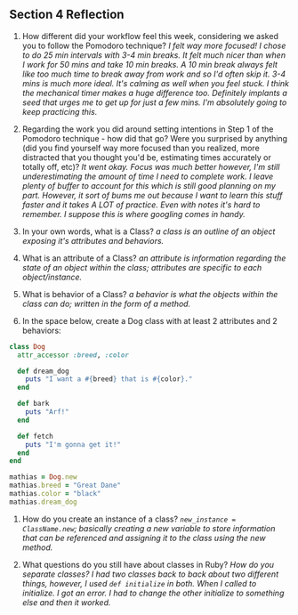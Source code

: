 ## Section 4 Reflection

1. How different did your workflow feel this week, considering we asked you to follow the Pomodoro technique?
*I felt way more focused! I chose to do 25 min intervals with 3-4 min breaks. It felt much nicer than when I work for 50 mins and take 10 min breaks. A 10 min break always felt like too much time to break away from work and so I'd often skip it. 3-4 mins is much more ideal. It's calming as well when you feel stuck. I think the mechanical timer makes a huge difference too. Definitely implants a seed that urges me to get up for just a few mins. I'm absolutely going to keep practicing this.*

1. Regarding the work you did around setting intentions in Step 1 of the Pomodoro technique - how did that go? Were you surprised by anything (did you find yourself way more focused than you realized, more distracted that you thought you'd be, estimating times accurately or totally off, etc)?
*It went okay. Focus was much better however, I'm still underestimating the amount of time I need to complete work. I leave plenty of buffer to account for this which is still good planning on my part. However, it sort of bums me out because I want to learn this stuff faster and it takes A LOT of practice. Even with notes it's hard to remember. I suppose this is where googling comes in handy.*

1. In your own words, what is a Class?
*a class is an outline of an object exposing it's attributes and behaviors.*

1. What is an attribute of a Class?
*an attribute is information regarding the state of an object within the class; attributes are specific to each object/instance.*

1. What is behavior of a Class?
*a behavior is what the objects within the class can do; written in the form of a method.*

1. In the space below, create a Dog class with at least 2 attributes and 2 behaviors:

```rb
class Dog
  attr_accessor :breed, :color

  def dream_dog
    puts "I want a #{breed} that is #{color}."
  end

  def bark
    puts "Arf!"
  end

  def fetch
    puts "I'm gonna get it!"
  end
end

mathias = Dog.new
mathias.breed = "Great Dane"
mathias.color = "black"
mathias.dream_dog
```

1. How do you create an instance of a class?
*`new_instance = ClassName.new`; basically creating a new variable to store information that can be referenced and assigning it to the class using the new method.*

1. What questions do you still have about classes in Ruby?
*How do you separate classes? I had two classes back to back about two different things, however, I used `def initialize` in both. When I called to initialize. I got an error. I had to change the other initialize to something else and then it worked.*
